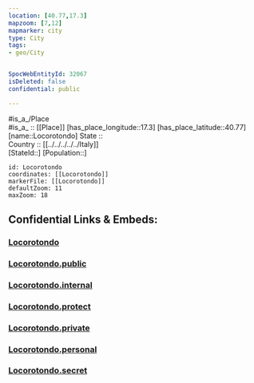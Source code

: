 ```yaml
---
location: [40.77,17.3] 
mapzoom: [7,12] 
mapmarker: city 
type: City
tags:
- geo/City


SpocWebEntityId: 32067
isDeleted: false
confidential: public

---
```

#is_a_/Place  
#is_a_ :: [[Place]] 
[has_place_longitude::17.3] 
[has_place_latitude::40.77] 
[name::Locorotondo] 
State ::  
Country :: [[../../../../../Italy]]  
[StateId::] 
[Population::] 



```leaflet
id: Locorotondo
coordinates: [[Locorotondo]] 
markerFile: [[Locorotondo]] 
defaultZoom: 11 
maxZoom: 18
```


## Confidential Links & Embeds: 

### [Locorotondo](/_Standards/Earth/Continent/Europe/Europe~South/Italy/regions~Italy/Apulia/Bari/City/Locorotondo.md) 

### [Locorotondo.public](/_public/Earth/Continent/Europe/Europe~South/Italy/regions~Italy/Apulia/Bari/City/Locorotondo.public.md) 

### [Locorotondo.internal](/_internal/Earth/Continent/Europe/Europe~South/Italy/regions~Italy/Apulia/Bari/City/Locorotondo.internal.md) 

### [Locorotondo.protect](/_protect/Earth/Continent/Europe/Europe~South/Italy/regions~Italy/Apulia/Bari/City/Locorotondo.protect.md) 

### [Locorotondo.private](/_private/Earth/Continent/Europe/Europe~South/Italy/regions~Italy/Apulia/Bari/City/Locorotondo.private.md) 

### [Locorotondo.personal](/_personal/Earth/Continent/Europe/Europe~South/Italy/regions~Italy/Apulia/Bari/City/Locorotondo.personal.md) 

### [Locorotondo.secret](/_secret/Earth/Continent/Europe/Europe~South/Italy/regions~Italy/Apulia/Bari/City/Locorotondo.secret.md)

